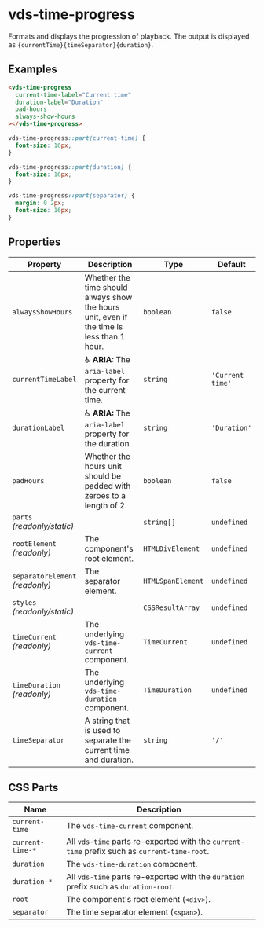 # vds-time-progress

Formats and displays the progression of playback. The output is displayed as
`{currentTime}{timeSeparator}{duration}`.

<!-- [@wcom/cli] AUTO GENERATED BELOW -->

## Examples

```html
<vds-time-progress
  current-time-label="Current time"
  duration-label="Duration"
  pad-hours
  always-show-hours
></vds-time-progress>
```

```css
vds-time-progress::part(current-time) {
  font-size: 16px;
}

vds-time-progress::part(duration) {
  font-size: 16px;
}

vds-time-progress::part(separator) {
  margin: 0 2px;
  font-size: 16px;
}
```

## Properties

| Property                        | Description                                                                               | Type              | Default          |
| ------------------------------- | ----------------------------------------------------------------------------------------- | ----------------- | ---------------- |
| `alwaysShowHours`               | Whether the time should always show the hours unit, even if the time is less than 1 hour. | `boolean`         | `false`          |
| `currentTimeLabel`              | ♿ **ARIA:** The `aria-label` property for the current time.                              | `string`          | `'Current time'` |
| `durationLabel`                 | ♿ **ARIA:** The `aria-label` property for the duration.                                  | `string`          | `'Duration'`     |
| `padHours`                      | Whether the hours unit should be padded with zeroes to a length of 2.                     | `boolean`         | `false`          |
| `parts` _(readonly/static)_     |                                                                                           | `string[]`        | `undefined`      |
| `rootElement` _(readonly)_      | The component's root element.                                                             | `HTMLDivElement`  | `undefined`      |
| `separatorElement` _(readonly)_ | The separator element.                                                                    | `HTMLSpanElement` | `undefined`      |
| `styles` _(readonly/static)_    |                                                                                           | `CSSResultArray`  | `undefined`      |
| `timeCurrent` _(readonly)_      | The underlying `vds-time-current` component.                                              | `TimeCurrent`     | `undefined`      |
| `timeDuration` _(readonly)_     | The underlying `vds-time-duration` component.                                             | `TimeDuration`    | `undefined`      |
| `timeSeparator`                 | A string that is used to separate the current time and duration.                          | `string`          | `'/'`            |

## CSS Parts

| Name             | Description                                                                                  |
| ---------------- | -------------------------------------------------------------------------------------------- |
| `current-time`   | The `vds-time-current` component.                                                            |
| `current-time-*` | All `vds-time` parts re-exported with the `current-time` prefix such as `current-time-root`. |
| `duration`       | The `vds-time-duration` component.                                                           |
| `duration-*`     | All `vds-time` parts re-exported with the `duration` prefix such as `duration-root`.         |
| `root`           | The component's root element (`<div>`).                                                      |
| `separator`      | The time separator element (`<span>`).                                                       |
